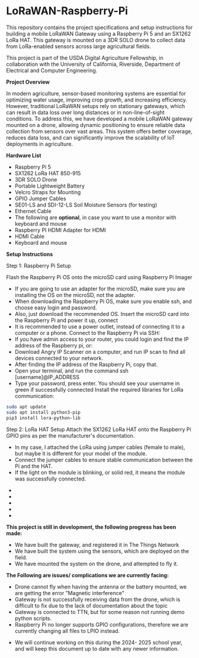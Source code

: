 # LoRaWAN-Raspberry-Pi
This repository contains the project specifications and setup instructions for building a mobile LoRaWAN Gateway using a Raspberry Pi 5 and an SX1262 LoRa HAT. This gateway is mounted on a 3DR SOLO drone to collect data from LoRa-enabled sensors across large agricultural fields.

This project is part of the USDA Digital Agriculture Fellowship, in collaboration with the University of California, Riverside, Department of Electrical and Computer Engineering.

**Project Overview**

In modern agriculture, sensor-based monitoring systems are essential for optimizing water usage, improving crop growth, and increasing efficiency. However, traditional LoRaWAN setups rely on stationary gateways, which can result in data loss over long distances or in non-line-of-sight conditions. To address this, we have developed a mobile LoRaWAN gateway mounted on a drone, allowing dynamic positioning to ensure reliable data collection from sensors over vast areas. This system offers better coverage, reduces data loss, and can significantly improve the scalability of IoT deployments in agriculture.


**Hardware List**

- Raspberry Pi 5
- SX1262 LoRa HAT 850-915 
- 3DR SOLO Drone
- Portable Lightweight Battery
- Velcro Straps for Mounting
- GPIO Jumper Cables
- SE01-LS and SDI-12-LS Soil Moisture Sensors (for testing)
- Ethernet Cable
- The following are **optional**, in case you want to use a monitor with keyboard and mouse
- Raspberry PI HDMI Adapter for HDMI
- HDMI Cable
- Keyboard and mouse


**Setup Instructions**

Step 1: Raspberry Pi Setup

Flash the Raspberry Pi OS onto the microSD card using Raspberry Pi Imager 
  - If you are going to use an adapter for the microSD, make sure you are installing the OS on the microSD, not the adapter. 
  - When downloading the Raspberry Pi OS, make sure you enable ssh, and choose easy login and password.
  - Also, just download the recommended OS. 
Insert the microSD card into the Raspberry Pi and power it up, connect 
  - It is recommended to use a power outlet, instead of connecting it to a computer or a phone.
Connect to the Raspberry Pi via SSH:
  - If you have admin access to your router, you could login and find the IP address of the Raspberry pi, or:
  - Download Angry IP Scanner on a computer, and run IP scan to find all devices connected to your network.
  - After finding the IP address of the Raspberry Pi, copy that.
  - Open your terminal, and run the command ssh [username]@IP_ADDRESS
  - Type your password, press enter. You should see your username in green if successfully connected
Install the required libraries for LoRa communication:
```bash
sudo apt update
sudo apt install python3-pip
pip3 install lora-python-lib
```

Step 2: LoRa HAT Setup
Attach the SX1262 LoRa HAT onto the Raspberry Pi GPIO pins as per the manufacturer's documentation.
  - In my case, I attached the LoRa using jumper cables (female to male), but maybe it is different for your model of the module.
  - Connect the jumper cables to ensure stable communication between the Pi and the HAT.
  - If the light on the module is blinking, or solid red, it means the module was successfully connected.

*
*
*
*
*


**This project is still in development, the following progress has been made:**
- We have built the gateway, and registered it in The Things Network
- We have built the system using the sensors, which are deployed on the field.
- We have mounted the system on the drone, and attempted to fly it.

**The Following are issues/ complications we are currently facing:**
- Drone cannot fly when having the antenna or the battery mounted, we are getting the error "Magnetic interference"
- Gateway is not successfully receiving data from the drone, which is difficult to fix due to the lack of documentation about the topic
- Gateway is connected to TTN, but for some reason not running demo python scripts.
- Raspberry Pi no longer supports GPIO configurations, therefore we are currently changing all files to LPIO instead.

* We will continue working on this during the 2024- 2025 school year, and will keep this document up to date with any newer information.




